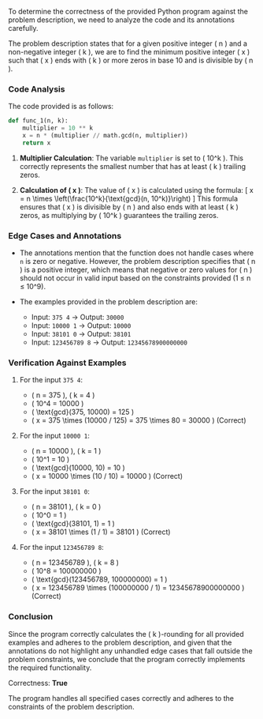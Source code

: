 To determine the correctness of the provided Python program against the problem description, we need to analyze the code and its annotations carefully.

The problem description states that for a given positive integer \( n \) and a non-negative integer \( k \), we are to find the minimum positive integer \( x \) such that \( x \) ends with \( k \) or more zeros in base 10 and is divisible by \( n \).

### Code Analysis

The code provided is as follows:
```python
def func_1(n, k):
    multiplier = 10 ** k
    x = n * (multiplier // math.gcd(n, multiplier))
    return x
```

1. **Multiplier Calculation**: The variable `multiplier` is set to \( 10^k \). This correctly represents the smallest number that has at least \( k \) trailing zeros.

2. **Calculation of \( x \)**: The value of \( x \) is calculated using the formula:
   \[
   x = n \times \left(\frac{10^k}{\text{gcd}(n, 10^k)}\right)
   \]
   This formula ensures that \( x \) is divisible by \( n \) and also ends with at least \( k \) zeros, as multiplying by \( 10^k \) guarantees the trailing zeros.

### Edge Cases and Annotations

- The annotations mention that the function does not handle cases where `n` is zero or negative. However, the problem description specifies that \( n \) is a positive integer, which means that negative or zero values for \( n \) should not occur in valid input based on the constraints provided (1 ≤ n ≤ 10^9).

- The examples provided in the problem description are:
  - Input: `375 4` → Output: `30000`
  - Input: `10000 1` → Output: `10000`
  - Input: `38101 0` → Output: `38101`
  - Input: `123456789 8` → Output: `12345678900000000`

### Verification Against Examples

1. For the input `375 4`:
   - \( n = 375 \), \( k = 4 \)
   - \( 10^4 = 10000 \)
   - \( \text{gcd}(375, 10000) = 125 \)
   - \( x = 375 \times (10000 / 125) = 375 \times 80 = 30000 \) (Correct)

2. For the input `10000 1`:
   - \( n = 10000 \), \( k = 1 \)
   - \( 10^1 = 10 \)
   - \( \text{gcd}(10000, 10) = 10 \)
   - \( x = 10000 \times (10 / 10) = 10000 \) (Correct)

3. For the input `38101 0`:
   - \( n = 38101 \), \( k = 0 \)
   - \( 10^0 = 1 \)
   - \( \text{gcd}(38101, 1) = 1 \)
   - \( x = 38101 \times (1 / 1) = 38101 \) (Correct)

4. For the input `123456789 8`:
   - \( n = 123456789 \), \( k = 8 \)
   - \( 10^8 = 100000000 \)
   - \( \text{gcd}(123456789, 100000000) = 1 \)
   - \( x = 123456789 \times (100000000 / 1) = 12345678900000000 \) (Correct)

### Conclusion

Since the program correctly calculates the \( k \)-rounding for all provided examples and adheres to the problem description, and given that the annotations do not highlight any unhandled edge cases that fall outside the problem constraints, we conclude that the program correctly implements the required functionality.

Correctness: **True** 

The program handles all specified cases correctly and adheres to the constraints of the problem description.